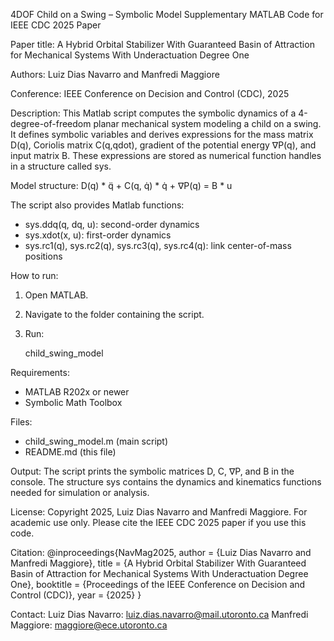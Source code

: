 4DOF Child on a Swing – Symbolic Model
Supplementary MATLAB Code for IEEE CDC 2025 Paper

Paper title:
A Hybrid Orbital Stabilizer With Guaranteed Basin of Attraction for Mechanical Systems With Underactuation Degree One

Authors:
Luiz Dias Navarro and Manfredi Maggiore

Conference:
IEEE Conference on Decision and Control (CDC), 2025

Description:
This Matlab script computes the symbolic dynamics of a 4-degree-of-freedom planar mechanical system modeling a child on a swing. It defines symbolic variables and derives expressions for the mass matrix D(q), Coriolis matrix C(q,qdot), gradient of the potential energy ∇P(q), and input matrix B. These expressions are stored as numerical function handles in a structure called sys.

Model structure:
D(q) * q̈ + C(q, q̇) * q̇ + ∇P(q) = B * u

The script also provides Matlab functions:
- sys.ddq(q, dq, u): second-order dynamics
- sys.xdot(x, u): first-order dynamics
- sys.rc1(q), sys.rc2(q), sys.rc3(q), sys.rc4(q): link center-of-mass positions

How to run:
1. Open MATLAB.
2. Navigate to the folder containing the script.
3. Run:

   child_swing_model

Requirements:
- MATLAB R202x or newer
- Symbolic Math Toolbox

Files:
- child_swing_model.m (main script)
- README.md (this file)

Output:
The script prints the symbolic matrices D, C, ∇P, and B in the console. The structure sys contains the dynamics and kinematics functions needed for simulation or analysis.

License:
Copyright 2025, Luiz Dias Navarro and Manfredi Maggiore.
For academic use only. Please cite the IEEE CDC 2025 paper if you use this code.

Citation:
@inproceedings{NavMag2025,
  author    = {Luiz Dias Navarro and Manfredi Maggiore},
  title     = {A Hybrid Orbital Stabilizer With Guaranteed Basin of Attraction for Mechanical Systems With Underactuation Degree One},
  booktitle = {Proceedings of the IEEE Conference on Decision and Control (CDC)},
  year      = {2025}
}

Contact:
Luiz Dias Navarro: luiz.dias.navarro@mail.utoronto.ca
Manfredi Maggiore: maggiore@ece.utoronto.ca
